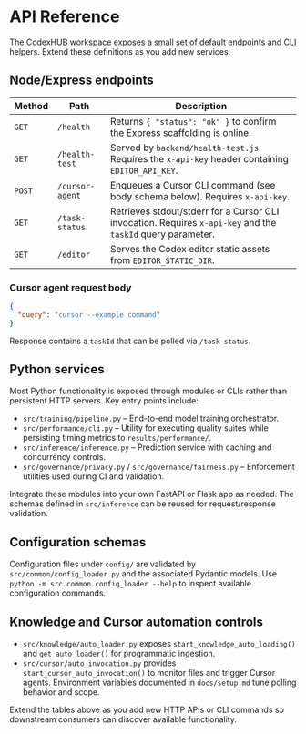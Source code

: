# API Reference

The CodexHUB workspace exposes a small set of default endpoints and CLI helpers. Extend these definitions as you add new services.

## Node/Express endpoints

| Method | Path            | Description                                                                                                 |
| ------ | --------------- | ----------------------------------------------------------------------------------------------------------- |
| `GET`  | `/health`       | Returns `{ "status": "ok" }` to confirm the Express scaffolding is online.                                  |
| `GET`  | `/health-test`  | Served by `backend/health-test.js`. Requires the `x-api-key` header containing `EDITOR_API_KEY`.            |
| `POST` | `/cursor-agent` | Enqueues a Cursor CLI command (see body schema below). Requires `x-api-key`.                                |
| `GET`  | `/task-status`  | Retrieves stdout/stderr for a Cursor CLI invocation. Requires `x-api-key` and the `taskId` query parameter. |
| `GET`  | `/editor`       | Serves the Codex editor static assets from `EDITOR_STATIC_DIR`.                                             |

### Cursor agent request body

```json
{
  "query": "cursor --example command"
}
```

Response contains a `taskId` that can be polled via `/task-status`.

## Python services

Most Python functionality is exposed through modules or CLIs rather than persistent HTTP servers. Key entry points include:

- `src/training/pipeline.py` – End-to-end model training orchestrator.
- `src/performance/cli.py` – Utility for executing quality suites while persisting timing metrics to
  `results/performance/`.
- `src/inference/inference.py` – Prediction service with caching and concurrency controls.
- `src/governance/privacy.py` / `src/governance/fairness.py` – Enforcement utilities used during CI and validation.

Integrate these modules into your own FastAPI or Flask app as needed. The schemas defined in `src/inference` can be reused for request/response validation.

## Configuration schemas

Configuration files under `config/` are validated by `src/common/config_loader.py` and the associated Pydantic models. Use `python -m src.common.config_loader --help` to inspect available configuration commands.

## Knowledge and Cursor automation controls

- `src/knowledge/auto_loader.py` exposes `start_knowledge_auto_loading()` and `get_auto_loader()` for programmatic ingestion.
- `src/cursor/auto_invocation.py` provides `start_cursor_auto_invocation()` to monitor files and trigger Cursor agents. Environment variables documented in `docs/setup.md` tune polling behavior and scope.

Extend the tables above as you add new HTTP APIs or CLI commands so downstream consumers can discover available functionality.

